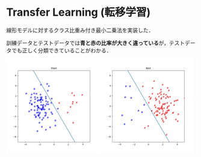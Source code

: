 # Transfer Learning (転移学習)

線形モデルに対するクラス比重み付き最小二乗法を実装した．

訓練データとテストデータでは**青と赤の比率が大きく違っている**が，テストデータでも正しく分類できていることがわかる．

<img src="output-train.png" alt="train output" width="49%"> <img src="output-test.png" alt="test output" width="49%">